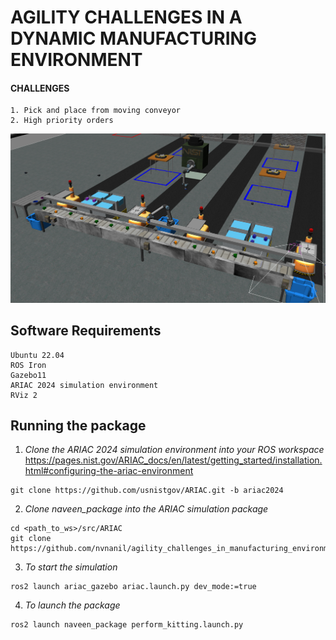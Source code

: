 # AGILITY CHALLENGES IN A DYNAMIC MANUFACTURING ENVIRONMENT
#### CHALLENGES
```
1. Pick and place from moving conveyor
2. High priority orders
```
![](conveyor_pick_up.png)
## Software Requirements
```
Ubuntu 22.04
ROS Iron
Gazebo11
ARIAC 2024 simulation environment
RViz 2
```
## Running the package
1. *Clone the ARIAC 2024 simulation environment into your ROS workspace*
https://pages.nist.gov/ARIAC_docs/en/latest/getting_started/installation.html#configuring-the-ariac-environment
```
git clone https://github.com/usnistgov/ARIAC.git -b ariac2024
```
2. *Clone naveen_package into the ARIAC simulation package*
```
cd <path_to_ws>/src/ARIAC
git clone https://github.com/nvnanil/agility_challenges_in_manufacturing_environment.git
```
3. *To start the simulation*
```
ros2 launch ariac_gazebo ariac.launch.py dev_mode:=true
```
4. *To launch the package*
```
ros2 launch naveen_package perform_kitting.launch.py
```

